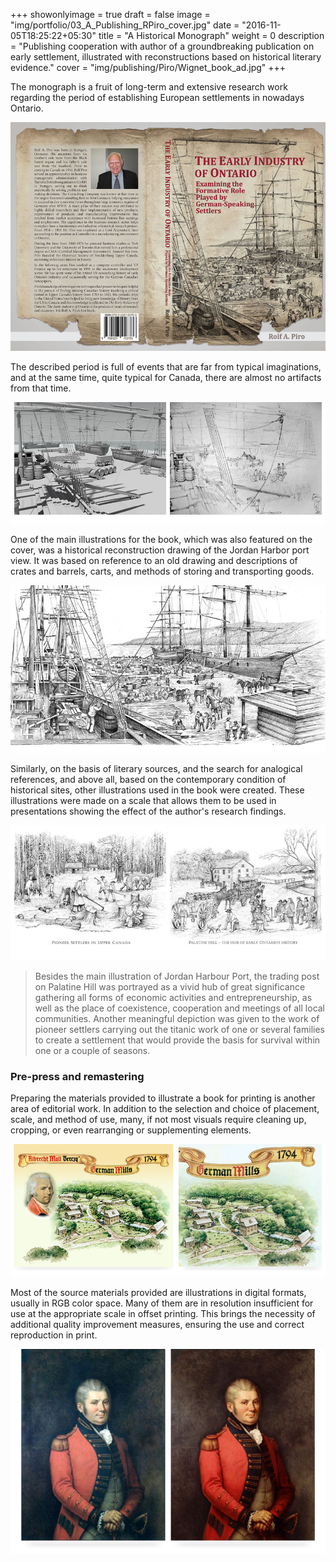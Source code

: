 +++
showonlyimage = true
draft = false
image = "img/portfolio/03_A_Publishing_RPiro_cover.jpg"
date = "2016-11-05T18:25:22+05:30"
title = "A Historical Monograph"
weight = 0
description = "Publishing cooperation with author of a groundbreaking publication on early settlement, illustrated with reconstructions based on historical literary evidence."
cover = "img/publishing/Piro/Wignet_book_ad.jpg"
+++

The monograph is a fruit of long-term and extensive research work regarding the period of establishing European settlements in nowadays Ontario.
<!--more-->

![sample image](/img/publishing/Piro/cover_02.jpg)

The described period is full of events that are far from typical imaginations, and at the same time, quite typical for Canada, there are almost no artifacts from that time.

![sample image](/img/publishing/Piro/x2_rendering_port.jpg)

One of the main illustrations for the book, which was also featured on the cover, was a historical reconstruction drawing of the Jordan Harbor port view. It was based on reference to an old drawing and descriptions of crates and barrels, carts, and methods of storing and transporting goods.

![sample image](/img/publishing/Piro/Illustration_harbour.jpg)

Similarly, on the basis of literary sources, and the search for analogical references, and above all, based on the contemporary condition of historical sites, other illustrations used in the book were created. These illustrations were made on a scale that allows them to be used in presentations showing the effect of the author's research findings.

![sample image](/img/publishing/Piro/x2_drawings_Ontario_settlers.jpg)

> Besides the main illustration of Jordan Harbour Port, the trading post on Palatine Hill was portrayed as a vivid hub of great significance gathering all forms of economic activities and entrepreneurship, as well as the place of coexistence, cooperation and meetings of all local communities.
> Another meaningful depiction was given to the work of pioneer settlers carrying out the titanic work of one or several families to create a settlement that would provide the basis for survival within one or a couple of seasons.

### Pre-press and remastering

Preparing the materials provided to illustrate a book for printing is another area of editorial work. In addition to the selection and choice of placement, scale, and method of use, many, if not most visuals require cleaning up, cropping, or even rearranging or supplementing elements.

![sample image](/img/publishing/Piro/x2_map.jpg)

Most of the source materials provided are illustrations in digital formats, usually in RGB color space. Many of them are in resolution insufficient for use at the appropriate scale in offset printing. This brings the necessity of additional quality improvement measures, ensuring the use and correct reproduction in print.

![sample image](/img/publishing/Piro/x2_Simco_portrait.jpg)
